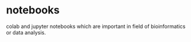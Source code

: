 # notebooks
colab and jupyter notebooks which are important in field of bioinformatics or data analysis.
